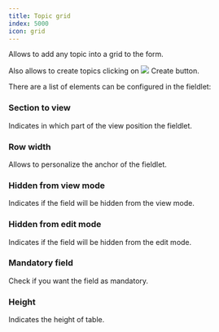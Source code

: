 ```yaml
---
title: Topic grid
index: 5000
icon: grid
---
```


Allows to add any topic into a grid to the form.

Also allows to create topics clicking on <img src="/static/images/icons/add.svg" /> Create button.

There are a list of elements can be configured in the fieldlet:


### Section to view

Indicates in which part of the view position the fieldlet.


### Row width

Allows to personalize the anchor of the fieldlet.


### Hidden from view mode

Indicates if the field will be hidden from the view mode.


### Hidden from edit mode

Indicates if the field will be hidden from the edit mode.


### Mandatory field

Check if you want the field as mandatory.


### Height

Indicates the height of table.

